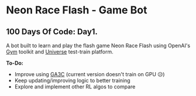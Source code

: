 # Neon Race Flash - Game Bot
## 100 Days Of Code: Day1.
  
A bot built to learn and play the flash game Neon Race Flash using OpenAI's [Gym](gym.openai.com) toolkit and [Universe](https://github.com/openai/universe) test-train platform.  
  
  **To-Do:**
  * Improve using [GA3C](https://github.com/NVlabs/GA3C) (current version doesn't train on GPU :disappointed_relieved:)
  * Keep updating/improving logic to better training
  * Explore and implement other RL algos to compare
  

